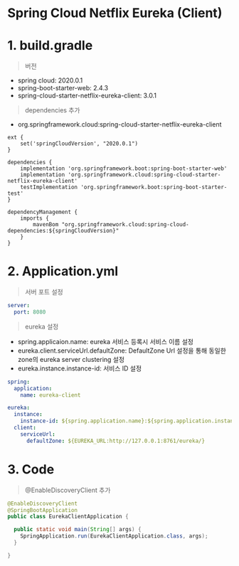 Spring Cloud Netflix Eureka (Client)
==========

# 1. build.gradle
> 버전  
- spring cloud: 2020.0.1  
- spring-boot-starter-web: 2.4.3
- spring-cloud-starter-netflix-eureka-client: 3.0.1

> dependencies 추가
- org.springframework.cloud:spring-cloud-starter-netflix-eureka-client

```text
ext {
	set('springCloudVersion', "2020.0.1")
}

dependencies {
	implementation 'org.springframework.boot:spring-boot-starter-web'
	implementation 'org.springframework.cloud:spring-cloud-starter-netflix-eureka-client'
	testImplementation 'org.springframework.boot:spring-boot-starter-test'
}

dependencyManagement {
	imports {
		mavenBom "org.springframework.cloud:spring-cloud-dependencies:${springCloudVersion}"
	}
}
```

# 2. Application.yml

> 서버 포트 설정
```yaml
server:
  port: 8080
```

> eureka 설정
- spring.applicaion.name: eureka 서비스 등록시 서비스 이름 설정
- eureka.client.serviceUrl.defaultZone: DefaultZone Url 설정을 통해 동일한 zone의 eureka server clustering 설정
- eureka.instance.instance-id: 서비스 ID 설정

```yaml
spring:
  application:
    name: eureka-client

eureka:
  instance:
    instance-id: ${spring.application.name}:${spring.application.instance_id:${random.value}}
  client:
    serviceUrl:
      defaultZone: ${EUREKA_URL:http://127.0.0.1:8761/eureka/}
```

# 3. Code

> @EnableDiscoveryClient 추가
```java
@EnableDiscoveryClient
@SpringBootApplication
public class EurekaClientApplication {

  public static void main(String[] args) {
    SpringApplication.run(EurekaClientApplication.class, args);
  }

}
```